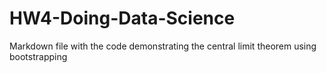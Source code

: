 # HW4-Doing-Data-Science
Markdown file with the code demonstrating the central limit theorem using bootstrapping
